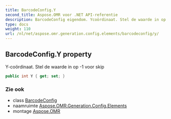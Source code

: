 ```yaml
---
title: BarcodeConfig.Y
second_title: Aspose.OMR voor .NET API-referentie
description: BarcodeConfig eigendom. Ycoördinaat. Stel de waarde in op 1 voor skip
type: docs
weight: 110
url: /nl/net/aspose.omr.generation.config.elements/barcodeconfig/y/
---
```

## BarcodeConfig.Y property

Y-coördinaat. Stel de waarde in op -1 voor skip

```csharp
public int Y { get; set; }
```

### Zie ook

* class [BarcodeConfig](../)
* naamruimte [Aspose.OMR.Generation.Config.Elements](../../barcodeconfig/)
* montage [Aspose.OMR](../../../)


